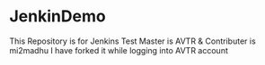 # JenkinDemo
This Repository is for Jenkins Test
Master is AVTR & Contributer is mi2madhu
I have forked it while logging into AVTR account
